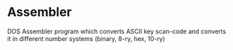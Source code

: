 # Assembler
DOS Assembler program which converts ASCII key scan-code and converts it in different number systems (binary, 8-ry, hex, 10-ry)
